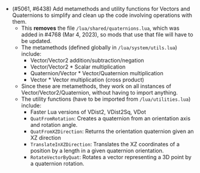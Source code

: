 - (#5061, #6438) Add metamethods and utility functions for Vectors and Quaternions to simplify and clean up the code involving operations with them.
  - This **removes** the file `/lua/shared/quaternions.lua`, which was added in #4768 (Mar 4, 2023), so mods that use that file will have to be updated.
  - The metamethods (defined globally in `/lua/system/utils.lua`) include:
    - Vector/Vector2 addition/subtraction/negation
    - Vector/Vector2 * Scalar multiplication
    - Quaternion/Vector * Vector/Quaternion multiplication
    - Vector * Vector multiplication (cross product)
  - Since these are metamethods, they work on all instances of Vector/Vector2/Quaternion, without having to import anything.
  - The utility functions (have to be imported from `/lua/utilities.lua`) include:
    - Faster Lua versions of VDist2, VDist2Sq, VDot
    - `QuatFromRotation`: Creates a quaternion from an orientation axis and rotation angle.
    - `QuatFromXZDirection`: Returns the orientation quaternion given an XZ direction
    - `TranslateInXZDirection`: Translates the XZ coordinates of a position by a length in a given quaternion orientation.
    - `RotateVectorByQuat`: Rotates a vector representing a 3D point by a quaternion rotation.
